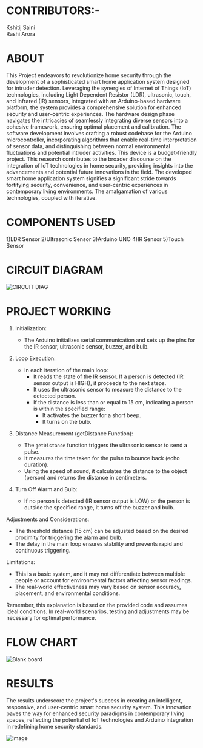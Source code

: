 # CONTRIBUTORS:-
Kshitij Saini
<br>
Rashi Arora
# ABOUT
This Project endeavors to revolutionize home security through the development of a sophisticated smart home application system designed for intruder detection. Leveraging the synergies of Internet of Things (IoT) technologies, including Light Dependent Resistor (LDR), ultrasonic, touch, and Infrared (IR) sensors, integrated with an Arduino-based hardware platform, the system provides a comprehensive solution for enhanced security and user-centric experiences.
The hardware design phase navigates the intricacies of seamlessly integrating diverse sensors into a cohesive framework, ensuring optimal placement and calibration. The software development involves crafting a robust codebase for the Arduino microcontroller, incorporating algorithms that enable real-time interpretation of sensor data, and distinguishing between normal environmental fluctuations and potential intruder activities. This device is a budget-friendly project.
This research contributes to the broader discourse on the integration of IoT technologies in home security, providing insights into the advancements and potential future innovations in the field. The developed smart home application system signifies a significant stride towards fortifying security, convenience, and user-centric experiences in contemporary living environments. The amalgamation of various technologies, coupled with iterative. 
# COMPONENTS USED
1)LDR Sensor
2)Ultrasonic Sensor
3)Arduino UNO
4)IR Sensor
5)Touch Sensor
# CIRCUIT DIAGRAM
![CIRCUIT DIAG](https://github.com/rashi12122001/smart-home-intrusuion-system/assets/74211043/2c956634-f5a2-4011-936f-b23da7e78f1d)
# PROJECT WORKING
1. Initialization:
   - The Arduino initializes serial communication and sets up the pins for the IR sensor, ultrasonic sensor, buzzer, and bulb.

2. Loop Execution:
   - In each iteration of the main loop:
     - It reads the state of the IR sensor. If a person is detected (IR sensor output is HIGH), it proceeds to the next steps.
     - It uses the ultrasonic sensor to measure the distance to the detected person.
     - If the distance is less than or equal to 15 cm, indicating a person is within the specified range:
       - It activates the buzzer for a short beep.
       - It turns on the bulb.

3. Distance Measurement (getDistance Function):
   - The `getDistance` function triggers the ultrasonic sensor to send a pulse.
   - It measures the time taken for the pulse to bounce back (echo duration).
   - Using the speed of sound, it calculates the distance to the object (person) and returns the distance in centimeters.

4. Turn Off Alarm and Bulb:
   - If no person is detected (IR sensor output is LOW) or the person is outside the specified range, it turns off the buzzer and bulb.

Adjustments and Considerations:
- The threshold distance (15 cm) can be adjusted based on the desired proximity for triggering the alarm and bulb.
- The delay in the main loop ensures stability and prevents rapid and continuous triggering.




Limitations:
- This is a basic system, and it may not differentiate between multiple people or account for environmental factors affecting sensor readings.
- The real-world effectiveness may vary based on sensor accuracy, placement, and environmental conditions.

Remember, this explanation is based on the provided code and assumes ideal conditions. In real-world scenarios, testing and adjustments may be necessary for optimal performance.

# FLOW CHART
![Blank board](https://github.com/rashi12122001/smart-home-intrusuion-system/assets/74211043/bded018b-fd96-474e-9d78-97c1f3a87142)

# RESULTS
The results underscore the project's success in creating an intelligent, responsive, and user-centric smart home security system. This innovation paves the way for enhanced security paradigms in contemporary living spaces, reflecting the potential of IoT technologies and Arduino integration in redefining home security standards.

![image](https://github.com/rashi12122001/smart-home-intrusuion-system/assets/74211043/3f84b32a-2bee-49f8-ae3e-e5b4d4fd601f)
